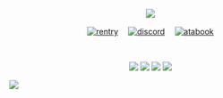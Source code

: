 <p align="center">
<img src="https://files.catbox.moe/f9uno7.webp"/>
</p>

<p align="center"
  
[![rentry](https://files.catbox.moe/caa560.png)](https://rentry.co/sherlocks) 　[![discord](https://files.catbox.moe/0rye08.png)](https://discordid.netlify.app/?id=794646333821681674) 　[![atabook](https://files.catbox.moe/6ulfqp.png)](https://moriarty.atabook.org/)

<br>

<p align="center">
<img src="https://files.catbox.moe/mtpmh0.png"/>
<img src="https://files.catbox.moe/m3i5qq.webp"/>
<img src="https://files.catbox.moe/5bd011.webp"/>
<img src="https://files.catbox.moe/lqprwj.webp"/>
<p align="center">

![](https://komarev.com/ghpvc/?username=cupidscharm&color=191919&label=clients&style=plastic)
